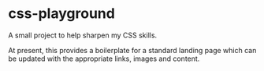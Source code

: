 # css-playground
A small project to help sharpen my CSS skills.

At present, this provides a boilerplate for a standard landing page which can be updated with the appropriate links, images and content.
